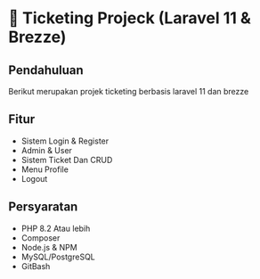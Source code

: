 # 📌 Ticketing Projeck (Laravel 11 & Brezze)

## Pendahuluan

Berikut merupakan projek ticketing berbasis laravel 11 dan brezze

## Fitur

-   Sistem Login & Register
-   Admin & User
-   Sistem Ticket Dan CRUD
-   Menu Profile
-   Logout

## Persyaratan

-   PHP 8.2 Atau lebih
-   Composer
-   Node.js & NPM
-   MySQL/PostgreSQL
-   GitBash 

##
